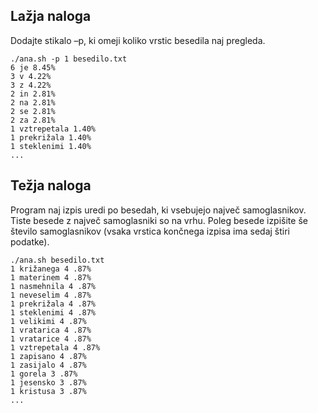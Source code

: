 ## Lažja naloga

Dodajte stikalo –p, ki omeji koliko vrstic besedila naj pregleda.

```
./ana.sh -p 1 besedilo.txt
6 je 8.45%
3 v 4.22%
3 z 4.22%
2 in 2.81%
2 na 2.81%
2 se 2.81%
2 za 2.81%
1 vztrepetala 1.40%
1 prekrižala 1.40%
1 steklenimi 1.40%
...
```

## Težja naloga

Program naj izpis uredi po besedah, ki vsebujejo največ samoglasnikov. Tiste
besede z največ samoglasniki so na vrhu. Poleg besede izpišite še število
samoglasnikov (vsaka vrstica končnega izpisa ima sedaj štiri podatke).

```
./ana.sh besedilo.txt
1 križanega 4 .87%
1 materinem 4 .87%
1 nasmehnila 4 .87%
1 neveselim 4 .87%
1 prekrižala 4 .87%
1 steklenimi 4 .87%
1 velikimi 4 .87%
1 vratarica 4 .87%
1 vratarice 4 .87%
1 vztrepetala 4 .87%
1 zapisano 4 .87%
1 zasijalo 4 .87%
1 gorela 3 .87%
1 jesensko 3 .87%
1 kristusa 3 .87%
...
```